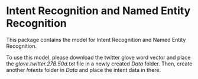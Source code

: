 # Intent Recognition and Named Entity Recognition

This package contains the model for Intent Recognition and Named Entity Recognition. 

To use this model, please download the twitter glove word vector and place the _glove.twitter.27B.50d.txt_ file
in a newly created _Data_ folder. Then, create another _Intents_ folder in _Data_ and place the intent data in there.